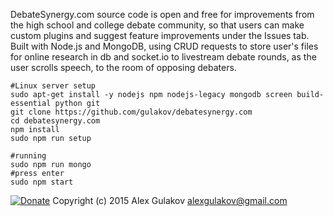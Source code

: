 
DebateSynergy.com source code is open and free for improvements from the high school and college debate community, so that users can make custom plugins and suggest feature improvements under the Issues tab. Built with Node.js and MongoDB, using CRUD requests to store user's files for online research in db and socket.io to livestream debate rounds, as the user scrolls speech, to the room of opposing debaters.


```
#Linux server setup
sudo apt-get install -y nodejs npm nodejs-legacy mongodb screen build-essential python git 
git clone https://github.com/gulakov/debatesynergy.com
cd debatesynergy.com
npm install
sudo npm run setup

#running
sudo npm run mongo
#press enter
sudo npm start
```


[![Donate](https://www.paypalobjects.com/en_US/i/btn/btn_donate_LG.gif)](https://www.paypal.com/cgi-bin/webscr?cmd=_s-xclick&hosted_button_id=RPK6PTFJ6ZJFC)  Copyright (c) 2015 Alex Gulakov alexgulakov@gmail.com
